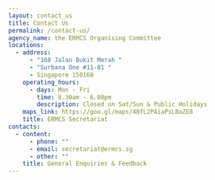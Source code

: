 ```yaml
---
layout: contact_us
title: Contact Us
permalink: /contact-us/
agency_name: the ERMCS Organising Committee
locations:
  - address:
      - "168 Jalan Bukit Merah "
      - "Surbana One #11-01 "
      - Singapore 150168
    operating_hours:
      - days: Mon - Fri
        time: 8.30am - 6.00pm
        description: Closed on Sat/Sun & Public Holidays
    maps_link: https://goo.gl/maps/48fL2PAiaPsLBaZE8
    title: ERMCS Secretariat
contacts:
  - content:
      - phone: ""
      - email: secretariat@ermcs.sg
      - other: ""
    title: General Enquiries & Feedback
---
```

